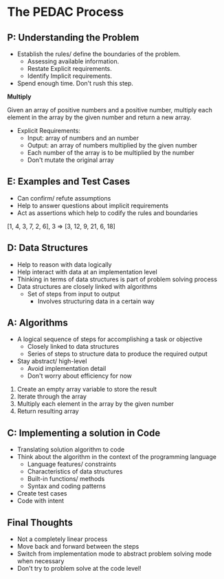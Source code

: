 # The PEDAC Process

## P: Understanding the Problem

- Establish the rules/ define the boundaries of the problem.
  - Assessing available information.
  - Restate Explicit requirements.
  - Identify Implicit requirements.
- Spend enough time. Don't rush this step.

**Multiply**

Given an array of positive numbers and a positive number, multiply each element in the array by the given number and return a new array.

- Explicit Requirements:
  - Input: array of numbers and an number
  - Output: an array of numbers multiplied by the given number
  - Each number of the array is to be multiplied by the number
  - Don't mutate the original array


## E: Examples and Test Cases

- Can confirm/ refute assumptions
- Help to answer questions about implicit requirements
- Act as assertions which help to codify the rules and boundaries

[1, 4, 3, 7, 2, 6], 3 => [3, 12, 9, 21, 6, 18]


## D: Data Structures

- Help to reason with data logically
- Help interact with data at an implementation level
- Thinking in terms of data structures is part of problem solving process
- Data structures are closely linked with algorithms
  - Set of steps from input to output
    - Involves structuring data in a certain way


## A: Algorithms

- A logical sequence of steps for accomplishing a task or objective
  - Closely linked to data structures
  - Series of steps to structure data to produce the required output
- Stay abstract/ high-level
  - Avoid implementation detail
  - Don't worry about efficiency for now

1. Create an empty array variable to store the result
2. Iterate through the array
3. Multiply each element in the array by the given number
4. Return resulting array


## C: Implementing a solution in Code

- Translating solution algorithm to code
- Think about the algorithm in the context of the programming language 
  - Language features/ constraints
  - Characteristics of data structures
  - Built-in functions/ methods
  - Syntax and coding patterns
- Create test cases
- Code with intent

## Final Thoughts

- Not a completely linear process
- Move back and forward between the steps
- Switch from implementation mode to abstract problem solving mode when necessary
- Don't try to problem solve at the code level!